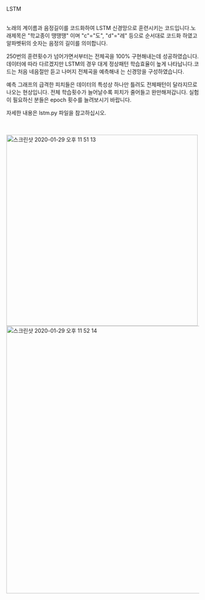 
LSTM
<br>
<br>

노래의 계이름과 음정길이를 코드화하여 LSTM 신경망으로 훈련시키는 코드입니다.노래제목은 "학교종이 땡땡땡"
이며 "c"="도", "d"="레" 등으로 순서대로 코드화 하였고 알파벳뒤의 숫자는 음정의 길이를 의미합니다.

250번의 훈련횟수가 넘어가면서부터는 전체곡을 100% 구현해내는데 성공하였습니다. 데이터에 따라 다르겠지만
LSTM의 경우 대게 정상패턴 학습효율이 높게 나타납니다.코드는 처음 네음절만 듣고 나머지 전체곡을 예측해내
는 신경망을 구성하였습니다.

예측 그래프의 급격한 피치들은 데이터의 특성상 하나만 틀려도 전체패턴이 달라지므로 나오는 현상입니다.
전체 학습횟수가 늘어날수록 피치가 줄어들고 완만해져갑니다. 실험이 필요하신 분들은 epoch 횟수를 늘려보시기 
바랍니다.

자세한 내용은 lstm.py 파일을 참고하십시오.


<br><br>
<img width="500" alt="스크린샷 2020-01-29 오후 11 51 13" src="https://user-images.githubusercontent.com/45910733/73367170-7e7f1d00-42f2-11ea-9bef-acbeb448aa9e.png">
<img width="700" alt="스크린샷 2020-01-29 오후 11 52 14" src="https://user-images.githubusercontent.com/45910733/73367174-8048e080-42f2-11ea-9f55-720a908c7d54.png">

